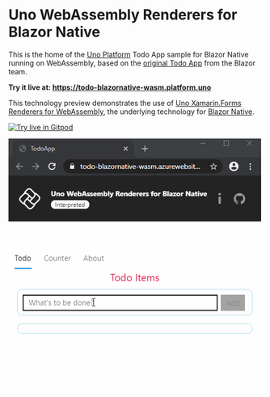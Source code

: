 # Uno WebAssembly Renderers for Blazor Native

This is the home of the [Uno Platform](https://github.com/unoplatform/uno) Todo App sample for Blazor Native running on WebAssembly, based on the [original Todo App](https://github.com/xamarin/MobileBlazorBindings/tree/master/samples/MobileBlazorBindingsTodoSample) from the Blazor team.

**Try it live at: https://todo-blazornative-wasm.platform.uno**

This technology preview demonstrates the use of [Uno Xamarin.Forms Renderers for WebAssembly](), the underlying technology for [Blazor Native](https://github.com/xamarin/MobileBlazorBindings).

[![Try live in Gitpod](https://gitpod.io/button/open-in-gitpod.svg)](https://gitpod.io/#https://github.com/unoplatform/uno.blazor.native.todoapp) 

![Uno Blazor Native Todo App for WebAssembly](docs/assets/20200115-uno-blazornative-todo-app.gif)